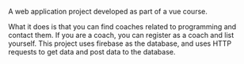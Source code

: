 A web application project developed as part of a vue course.

What it does is that you can find coaches related to programming and contact them.
If you are a coach, you can register as a coach and list yourself.
This project uses firebase as the database, and uses HTTP requests to get data and post data to the database.
